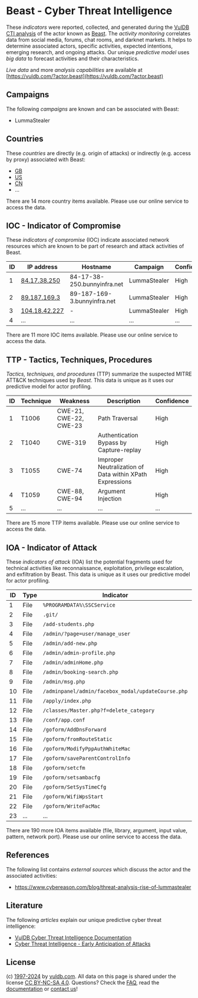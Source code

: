 # Beast - Cyber Threat Intelligence

These _indicators_ were reported, collected, and generated during the [VulDB CTI analysis](https://vuldb.com/?kb.cti) of the actor known as [Beast](https://vuldb.com/?actor.beast). The _activity monitoring_ correlates data from social media, forums, chat rooms, and darknet markets. It helps to determine associated actors, specific activities, expected intentions, emerging research, and ongoing attacks. Our unique _predictive model_ uses _big data_ to forecast activities and their characteristics.

_Live data_ and more _analysis capabilities_ are available at [https://vuldb.com/?actor.beast](https://vuldb.com/?actor.beast)

## Campaigns

The following _campaigns_ are known and can be associated with Beast:

* LummaStealer

## Countries

These _countries_ are directly (e.g. origin of attacks) or indirectly (e.g. access by proxy) associated with Beast:

* [GB](https://vuldb.com/?country.gb)
* [US](https://vuldb.com/?country.us)
* [CN](https://vuldb.com/?country.cn)
* ...

There are 14 more country items available. Please use our online service to access the data.

## IOC - Indicator of Compromise

These _indicators of compromise_ (IOC) indicate associated network resources which are known to be part of research and attack activities of Beast.

ID | IP address | Hostname | Campaign | Confidence
-- | ---------- | -------- | -------- | ----------
1 | [84.17.38.250](https://vuldb.com/?ip.84.17.38.250) | 84-17-38-250.bunnyinfra.net | LummaStealer | High
2 | [89.187.169.3](https://vuldb.com/?ip.89.187.169.3) | 89-187-169-3.bunnyinfra.net | LummaStealer | High
3 | [104.18.42.227](https://vuldb.com/?ip.104.18.42.227) | - | LummaStealer | High
4 | ... | ... | ... | ...

There are 11 more IOC items available. Please use our online service to access the data.

## TTP - Tactics, Techniques, Procedures

_Tactics, techniques, and procedures_ (TTP) summarize the suspected MITRE ATT&CK techniques used by _Beast_. This data is unique as it uses our predictive model for actor profiling.

ID | Technique | Weakness | Description | Confidence
-- | --------- | -------- | ----------- | ----------
1 | T1006 | CWE-21, CWE-22, CWE-23 | Path Traversal | High
2 | T1040 | CWE-319 | Authentication Bypass by Capture-replay | High
3 | T1055 | CWE-74 | Improper Neutralization of Data within XPath Expressions | High
4 | T1059 | CWE-88, CWE-94 | Argument Injection | High
5 | ... | ... | ... | ...

There are 15 more TTP items available. Please use our online service to access the data.

## IOA - Indicator of Attack

These _indicators of attack_ (IOA) list the potential fragments used for technical activities like reconnaissance, exploitation, privilege escalation, and exfiltration by Beast. This data is unique as it uses our predictive model for actor profiling.

ID | Type | Indicator | Confidence
-- | ---- | --------- | ----------
1 | File | `%PROGRAMDATA%\SSCService` | High
2 | File | `.git/` | Low
3 | File | `/add-students.php` | High
4 | File | `/admin/?page=user/manage_user` | High
5 | File | `/admin/add-new.php` | High
6 | File | `/admin/admin-profile.php` | High
7 | File | `/admin/adminHome.php` | High
8 | File | `/admin/booking-search.php` | High
9 | File | `/admin/msg.php` | High
10 | File | `/adminpanel/admin/facebox_modal/updateCourse.php` | High
11 | File | `/apply/index.php` | High
12 | File | `/classes/Master.php?f=delete_category` | High
13 | File | `/conf/app.conf` | High
14 | File | `/goform/AddDnsForward` | High
15 | File | `/goform/fromRouteStatic` | High
16 | File | `/goform/ModifyPppAuthWhiteMac` | High
17 | File | `/goform/saveParentControlInfo` | High
18 | File | `/goform/setcfm` | High
19 | File | `/goform/setsambacfg` | High
20 | File | `/goform/SetSysTimeCfg` | High
21 | File | `/goform/WifiWpsStart` | High
22 | File | `/goform/WriteFacMac` | High
23 | ... | ... | ...

There are 190 more IOA items available (file, library, argument, input value, pattern, network port). Please use our online service to access the data.

## References

The following list contains _external sources_ which discuss the actor and the associated activities:

* https://www.cybereason.com/blog/threat-analysis-rise-of-lummastealer

## Literature

The following _articles_ explain our unique predictive cyber threat intelligence:

* [VulDB Cyber Threat Intelligence Documentation](https://vuldb.com/?kb.cti)
* [Cyber Threat Intelligence - Early Anticipation of Attacks](https://www.scip.ch/en/?labs.20201022)

## License

(c) [1997-2024](https://vuldb.com/?kb.changelog) by [vuldb.com](https://vuldb.com/?kb.about). All data on this page is shared under the license [CC BY-NC-SA 4.0](https://creativecommons.org/licenses/by-nc-sa/4.0/). Questions? Check the [FAQ](https://vuldb.com/?kb.faq), read the [documentation](https://vuldb.com/?kb) or [contact us](https://vuldb.com/?contact)!
